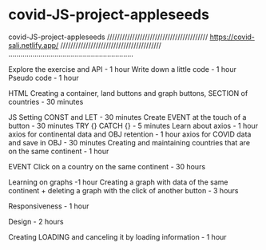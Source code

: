 # covid-JS-project-appleseeds
covid-JS-project-appleseeds
////////////////////////////////////////
https://covid-sali.netlify.app/
////////////////////////////////////////
..............................................................


Explore the exercise and API - 1 hour
Write down a little code - 1 hour
Pseudo code - 1 hour

HTML
Creating a container, land buttons and graph buttons, SECTION of countries - 30 minutes

JS
Setting CONST and LET - 30 minutes
Create EVENT at the touch of a button - 30 minutes
TRY {} CATCH {} - 5 minutes
Learn about axios - 1 hour
axios for continental data and OBJ retention - 1 hour
axios for COVID data and save in OBJ - 30 minutes
Creating and maintaining countries that are on the same continent - 1 hour

EVENT Click on a country on the same continent - 30 hours

Learning on graphs -1 hour
Creating a graph with data of the same continent + deleting a graph with the click of another button - 3 hours

Responsiveness - 1 hour

Design - 2 hours

Creating LOADING and canceling it by loading information - 1 hour







